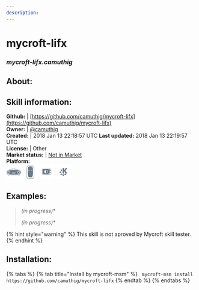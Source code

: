 ```yaml
---    
description:   
---    
```

# mycroft-lifx  
### _mycroft-lifx.camuthig_  
## About:  


## Skill information:  
**Github:** | [https://github.com/camuthig/mycroft-lifx](https://github.com/camuthig/mycroft-lifx)  
**Owner:** | [@camuthig](https://github.com/camuthig)  
**Created:** | 2018 Jan 13 22:18:57 UTC  **Last updated:** 2018 Jan 13 22:19:57 UTC  
**License:** | Other  
**Market status:** | [Not in Market](https://market.mycroft.ai/skill/)  
**Platform:**  
 ![](../.gitbook/assets/mark-1-icon.png)  ![](../.gitbook/assets/mark-2-icon.png)  ![](../.gitbook/assets/picroft-icon.png)  ![](../.gitbook/assets/kde.png)   
## Examples:  
> *(in progress)**  
>   
> *(in progress)**  
>   
  
{% hint style="warning" %}
This skill is not aproved by Mycroft skill tester.
{% endhint %}
    
## Installation:  
{% tabs %}
{% tab title="Install by mycroft-msm" %}
``` mycroft-msm install https://github.com/camuthig/mycroft-lifx```
{% endtab %}
  {% endtabs %}
  